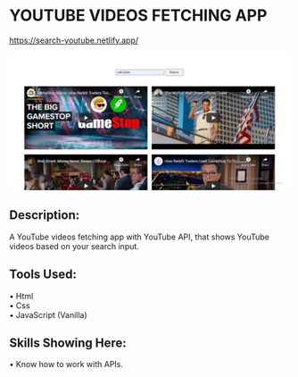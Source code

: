 # YOUTUBE VIDEOS FETCHING APP
https://search-youtube.netlify.app/

![](https://github.com/Wahab3917/SearchYouTube/blob/main/searchyoutube.png)

## Description: 
A YouTube videos fetching app with YouTube API, that shows YouTube videos based on your search input.

## Tools Used:
•	  Html<br>
•	  Css<br>
•	  JavaScript (Vanilla)

## Skills Showing Here: 
•	  Know how to work with APIs.

